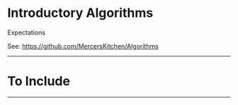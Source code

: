 # Introductory Algorithms

Expectations

See: https://github.com/MercersKitchen/Algorithms

---

# To Include

---
